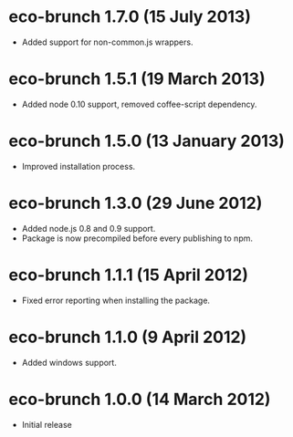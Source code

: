 # eco-brunch 1.7.0 (15 July 2013)
* Added support for non-common.js wrappers.

# eco-brunch 1.5.1 (19 March 2013)
* Added node 0.10 support, removed coffee-script dependency.

# eco-brunch 1.5.0 (13 January 2013)
* Improved installation process.

# eco-brunch 1.3.0 (29 June 2012)
* Added node.js 0.8 and 0.9 support.
* Package is now precompiled before every publishing to npm.

# eco-brunch 1.1.1 (15 April 2012)
* Fixed error reporting when installing the package.

# eco-brunch 1.1.0 (9 April 2012)
* Added windows support.

# eco-brunch 1.0.0 (14 March 2012)
* Initial release
